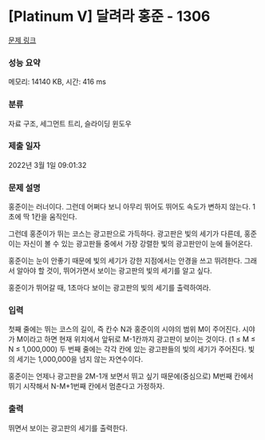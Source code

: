 # [Platinum V] 달려라 홍준 - 1306 

[문제 링크](https://www.acmicpc.net/problem/1306) 

### 성능 요약

메모리: 14140 KB, 시간: 416 ms

### 분류

자료 구조, 세그먼트 트리, 슬라이딩 윈도우

### 제출 일자

2022년 3월 1일 09:01:32

### 문제 설명

<p>홍준이는 러너이다. 그런데 어쩌다 보니 아무리 뛰어도 뛰어도 속도가 변하지 않는다. 1초에 딱 1칸을 움직인다.</p>

<p>그런데 홍준이가 뛰는 코스는 광고판으로 가득하다. 광고판은 빛의 세기가 다른데, 홍준이는 자신이 볼 수 있는 광고판들 중에서 가장 강렬한 빛의 광고판만이 눈에 들어온다.</p>

<p>홍준이는 눈이 안좋기 때문에 빛의 세기가 강한 지점에서는 안경을 쓰고 뛰려한다. 그래서 알아야 할 것이, 뛰어가면서 보이는 광고판의 빛의 세기를 알고 싶다.</p>

<p>홍준이가 뛰어갈 때, 1초마다 보이는 광고판의 빛의 세기를 출력하여라.</p>

### 입력 

 <p>첫째 줄에는 뛰는 코스의 길이, 즉 칸수 N과 홍준이의 시야의 범위 M이 주어진다. 시야가 M이라고 하면 현재 위치에서 앞뒤로 M-1칸까지 광고판이 보이는 것이다. (1 ≤ M ≤ N ≤ 1,000,000) 두 번째 줄에는 각각 칸에 있는 광고판들의 빛의 세기가 주어진다. 빛의 세기는 1,000,000을 넘지 않는 자연수이다.</p>

<p>홍준이는 언제나 광고판을 2M-1개 보면서 뛰고 싶기 때문에(중심으로) M번째 칸에서 뛰기 시작해서 N-M+1번째 칸에서 멈춘다고 가정하자.</p>

### 출력 

 <p>뛰면서 보이는 광고판의 세기를 출력한다.</p>

